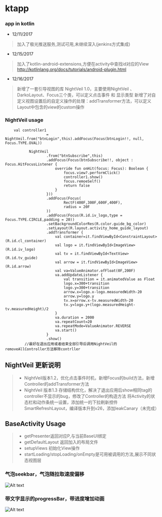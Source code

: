 # ktapp

### app in kotlin

* 12/11/2017
>加入了极光推送服务,测试可用,未继续深入(jenkins方式集成)

* 12/15/2017
>加入了kotlin-android-extensions,方便在activity中查找id对应的View
http://kotlinlang.org/docs/tutorials/android-plugin.html

* 12/16/2017
>新增了一套引导视图的库 NightVeil 1.0，主要使用NightVeil 、 DarkoLayout、Focus三个类，可以定义点击事件 和 显示类型
>新增了对自定义视图设置后的自定义操作的处理：addTransformer方法，可以定义Layout中包含的view的custom操作
### NightVeil usage
~~~
    val controller1
                   = NightVeil.from("btnLogin",this).addFocus(Focus(btnLogin!!, null, Focus.TYPE.OVAL))

           NightVeil
                   .from("btnSubscribe",this)
                   .addFocus(Focus(btnSubscribe!!, object : Focus.HitFocusListener {
                       override fun onHit(focus: Focus): Boolean {
                           focus.view?.performClick()
                           controller1.show()
                           focus.remoeSelf()
                           return false
                       }
                   }))
                   .addFocus(Focus(
                           RectF(400F,300F,600F,400F),
                           radius = 20F
                   ))
                   .addFocus(Focus(R.id.iv_logo,type = Focus.TYPE.CIRCLE,padding = 20))
                   .setBackgroundColorRes(R.color.guide_bg_color)
                   .setLayout(R.layout.activity_home_guide_layout)
                   .addTransformer {
                       val container=it.findViewById<ConstraintLayout>(R.id.cl_container)
                       val logo = it.findViewById<ImageView>(R.id.iv_logo)
                       val tv = it.findViewById<TextView>(R.id.tv_guide)
                       val arrow = it.findViewById<ImageView>(R.id.arrow)
                       val va=ValueAnimator.ofFloat(0F,200F)
                       va.addUpdateListener {
                           val transition = it.animatedValue as Float
                           logo.x=300+transition
                           logo.y=300+transition
                           arrow.x=logo.x-logo.measuredWidth-20
                           arrow.y=logo.y
                           tv.x=arrow.x-tv.measuredWidth-20
                           tv.y=logo.y+(logo.measuredHeight-tv.measuredHeight)/2
                       }
                       va.duration = 2000
                       va.repeatCount=20
                       va.repeatMode=ValueAnimator.REVERSE
                       va.start()
                   }
                   .show()
         //最好在退出应用或者结束全部引导后调用NightVeil的removeAllController方法移除contrller
~~~
## NightVeil 更新说明
> * NightVeil版本1.2，优化点击事件时机，新增Focus的build方法，新增Controller的addTransformer方法
> * NightVeil 版本1.3 存储结构优化，解决了退出应用后show相同tag的controller不显示的bug，修改了Controller的构造方法
> 将Activity的状态栏和动作条统一设置，添加统一的下拉刷新控件SmartRefreshLayout，编译版本升到v26，添加leakCanary（未完成）

## BaseActivity Usage
> * getPresenter返回对应P,与当前BaseUI绑定
> * getDefaultLayout 返回加入的布局文件
> * setupViews 初始化View操作
> * startLoading/stopLoading/onEmpty是可用被调用的方法,展示不同状态视图层


### 气泡seekbar，气泡随拉取速度偏移

![Alt text](https://github.com/apm29/zsktapp/blob/master/pictures/yjwgif.gif?raw=false)

### 带文字显示的progressBar，带进度增加动画

![Alt text](https://github.com/apm29/zsktapp/blob/master/pictures/increasedProgressBar.gif?raw=false)
